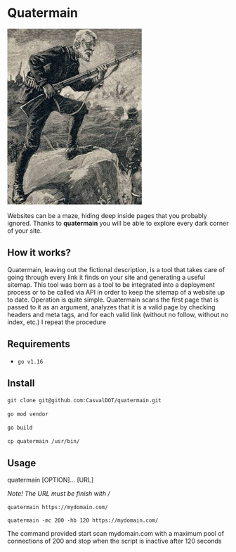 # Quatermain

![Quatermain](./assets/main.jpg)

Websites can be a maze, hiding deep inside pages that you probably ignored. 
Thanks to **quatermain** you will be able to explore every dark corner of your site.

## How it works?
Quatermain, leaving out the fictional description, is a tool that takes care of going through every link it finds on your site and generating a useful sitemap. 
This tool was born as a tool to be integrated into a deployment process or to be called via API in order to keep the sitemap of a website up to date. 
Operation is quite simple. Quatermain scans the first page that is passed to it as an argument, 
analyzes that it is a valid page by checking headers and meta tags, and for each valid link (without no follow, without no index, etc.) I repeat the procedure 

## Requirements
- `go v1.16`

## Install
`git clone git@github.com:CasvalDOT/quatermain.git`

`go mod vendor`

`go build`

`cp quatermain /usr/bin/`

## Usage

quatermain [OPTION]... [URL]

*Note! The URL must be finish with /*

```
quatermain https://mydomain.com/
```

```
quatermain -mc 200 -hb 120 https://mydomain.com/
```

The command provided start scan mydomain.com with a maximum pool of connections of 200 and stop when the script is inactive after 120 seconds
